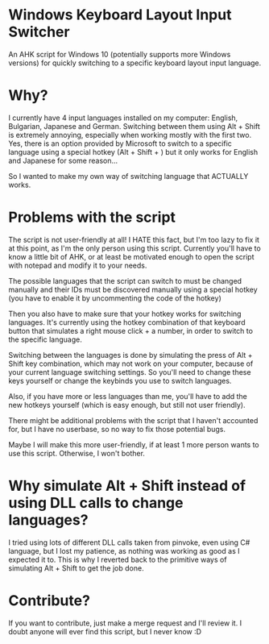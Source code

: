 # Windows Keyboard Layout Input Switcher

An AHK script for Windows 10 (potentially supports more Windows versions) for quickly switching to a specific keyboard layout input language.

# Why?

I currently have 4 input languages installed on my computer:
English, Bulgarian, Japanese and German.
Switching between them using Alt + Shift is extremely annoying, especially when working mostly with the first two.
Yes, there is an option provided by Microsoft to switch to a specific language using a special hotkey (Alt + Shift + <number>) but it only works for English and Japanese for some reason...

So I wanted to make my own way of switching language that ACTUALLY works.

# Problems with the script

The script is not user-friendly at all! I HATE this fact, but I'm too lazy to fix it at this point, as I'm the only person using this script.
Currently you'll have to know a little bit of AHK, or at least be motivated enough to open the script with notepad and modify it to your needs.

The possible languages that the script can switch to must be changed manually and their IDs must be discovered manually using a special hotkey (you have to enable it by uncommenting the code of the hotkey)

Then you also have to make sure that your hotkey works for switching languages. It's currently using the hotkey combination of that keyboard button that simulates a right mouse click + a number, in order to switch to the specific language.

Switching between the languages is done by simulating the press of Alt + Shift key combination, which may not work on your computer, because of your current language switching settings. So you'll need to change these keys yourself or change the keybinds you use to switch languages.

Also, if you have more or less languages than me, you'll have to add the new hotkeys yourself (which is easy enough, but still not user friendly).

There might be additional problems with the script that I haven't accounted for, but I have no userbase, so no way to fix those potential bugs.

Maybe I will make this more user-friendly, if at least 1 more person wants to use this script. Otherwise, I won't bother.

# Why simulate Alt + Shift instead of using DLL calls to change languages?

I tried using lots of different DLL calls taken from pinvoke, even using C# language, but I lost my patience, as nothing was working as good as I expected it to.
This is why I reverted back to the primitive ways of simulating Alt + Shift to get the job done.

# Contribute?

If you want to contribute, just make a merge request and I'll review it. I doubt anyone will ever find this script, but I never know :D
